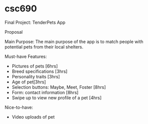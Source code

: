 # csc690

Final Project: TenderPets App

Proposal

Main Purpose: The main purpose of the app is to match people with potential pets from their local shelters.

Must-have Features:
  - Pictures of pets [6hrs]
  - Breed specifications [3hrs]
  - Personality traits [3hrs]
  - Age of pet[3hrs]
  - Selection buttons: Maybe, Meet, Foster [8hrs]
  - Form: contact information [8hrs]
  - Swipe up to view new profile of a pet [4hrs]

Nice-to-have:
  - Video uploads of pet
